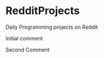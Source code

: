 RedditProjects
==============

Daily Programming projects on Reddit

Initial comment

Second Comment
